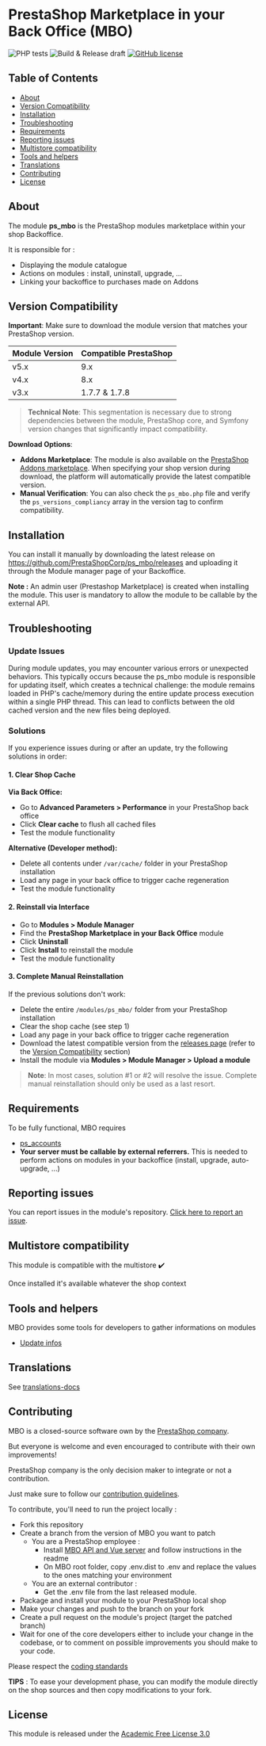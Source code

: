 # PrestaShop Marketplace in your Back Office (MBO)

![PHP tests](https://github.com/PrestaShopCorp/ps_mbo/workflows/PHP%20tests/badge.svg)
![Build & Release draft](https://github.com/PrestaShopCorp/ps_mbo/workflows/Build%20&%20Release%20draft/badge.svg)
[![GitHub license](https://img.shields.io/github/license/PrestaShopCorp/ps_mbo)](https://github.com/PrestaShopCorp/ps_mbo/LICENSE.md)

## Table of Contents

- [About](#about)
- [Version Compatibility](#version-compatibility)
- [Installation](#installation)
- [Troubleshooting](#troubleshooting)
- [Requirements](#requirements)
- [Reporting issues](#reporting-issues)
- [Multistore compatibility](#multistore-compatibility)
- [Tools and helpers](#tools-and-helpers)
- [Translations](#translations)
- [Contributing](#contributing)
- [License](#license)

## About

The module **ps_mbo** is the PrestaShop modules marketplace within your shop Backoffice.

It is responsible for :

- Displaying the module catalogue
- Actions on modules : install, uninstall, upgrade, ...
- Linking your backoffice to purchases made on Addons

## Version Compatibility

**Important**: Make sure to download the module version that matches your PrestaShop version.

| Module Version | Compatible PrestaShop |
|----------------|-----------------------|
| v5.x           | 9.x                   |
| v4.x           | 8.x                   |
| v3.x           | 1.7.7 & 1.7.8         |

> **Technical Note**: This segmentation is necessary due to strong dependencies between the module, PrestaShop core, and Symfony version changes that significantly impact compatibility.

**Download Options**:
- **Addons Marketplace**: The module is also available on the [PrestaShop Addons marketplace](https://addons.prestashop.com/en/marketplace-builder/39574-prestashop-marketplace-in-your-back-office.html). When specifying your shop version during download, the platform will automatically provide the latest compatible version.
- **Manual Verification**: You can also check the `ps_mbo.php` file and verify the `ps_versions_compliancy` array in the version tag to confirm compatibility.

## Installation

You can install it manually by downloading the latest release on https://github.com/PrestaShopCorp/ps_mbo/releases and uploading it through the Module manager page of your Backoffice.

**Note :** An admin user (Prestashop Marketplace) is created when installing the module. This user is mandatory to allow the module to be callable by the external API.

## Troubleshooting

### Update Issues

During module updates, you may encounter various errors or unexpected behaviors. This typically occurs because the ps_mbo module is responsible for updating itself, which creates a technical challenge: the module remains loaded in PHP's cache/memory during the entire update process execution within a single PHP thread. This can lead to conflicts between the old cached version and the new files being deployed.

### Solutions

If you experience issues during or after an update, try the following solutions in order:

#### 1. Clear Shop Cache

**Via Back Office:**
- Go to **Advanced Parameters > Performance** in your PrestaShop back office
- Click **Clear cache** to flush all cached files
- Test the module functionality

**Alternative (Developer method):**
- Delete all contents under `/var/cache/` folder in your PrestaShop installation
- Load any page in your back office to trigger cache regeneration
- Test the module functionality

#### 2. Reinstall via Interface
- Go to **Modules > Module Manager**
- Find the **PrestaShop Marketplace in your Back Office** module
- Click **Uninstall**
- Click **Install** to reinstall the module
- Test the module functionality

#### 3. Complete Manual Reinstallation
If the previous solutions don't work:
- Delete the entire `/modules/ps_mbo/` folder from your PrestaShop installation
- Clear the shop cache (see step 1)
- Load any page in your back office to trigger cache regeneration
- Download the latest compatible version from the [releases page](https://github.com/PrestaShopCorp/ps_mbo/releases) (refer to the [Version Compatibility](#version-compatibility) section)
- Install the module via **Modules > Module Manager > Upload a module**

> **Note**: In most cases, solution #1 or #2 will resolve the issue. Complete manual reinstallation should only be used as a last resort.

## Requirements

To be fully functional, MBO requires

- [ps_accounts][ps_accounts]
- **Your server must be callable by external referrers.** This is needed to perform actions on modules in your backoffice (install, upgrade, auto-upgrade, ...)

## Reporting issues

You can report issues in the module's repository. [Click here to report an issue][report-issue].

## Multistore compatibility

This module is compatible with the multistore :heavy_check_mark:

Once installed it's available whatever the shop context

## Tools and helpers

MBO provides some tools for developers to gather informations on modules

- [Update infos][tools-update-infos]

## Translations

See [translations-docs][translations-docs]

## Contributing

MBO is a closed-source software own by the [PrestaShop company][prestashop].

But everyone is welcome and even encouraged to contribute with their own improvements!

PrestaShop company is the only decision maker to integrate or not a contribution.

Just make sure to follow our [contribution guidelines][contribution-guidelines].

To contribute, you'll need to run the project locally :

- Fork this repository
- Create a branch from the version of MBO you want to patch
  - You are a PrestaShop employee :
    - Install [MBO API and Vue server][mbo-api-and-vue] and follow instructions in the readme
    - On MBO root folder, copy .env.dist to .env and replace the values to the ones matching your environment
  - You are an external contributor :
    - Get the .env file from the last released module.
- Package and install your module to your PrestaShop local shop
- Make your changes and push to the branch on your fork
- Create a pull request on the module's project (target the patched branch)
- Wait for one of the core developers either to include your change in the codebase, or to comment on possible improvements you should make to your code.

Please respect the [coding standards][coding-standards]

**TIPS** : To ease your development phase, you can modify the module directly on the shop sources and then copy modifications to your fork.


## License

This module is released under the [Academic Free License 3.0][AFL-3.0]

[report-issue]: https://github.com/PrestaShopCorp/ps_mbo/issues/new
[prestashop]: https://www.prestashop.com/
[ps_accounts]: https://github.com/PrestaShopCorp/ps_accounts
[contribution-guidelines]: https://devdocs.prestashop.com/9/contribute/contribution-guidelines/project-modules/
[mbo-api-and-vue]: https://github.com/PrestaShopCorp/mbo.prestashop.com
[coding-standards]: https://devdocs.prestashop.com/9/development/coding-standards/
[AFL-3.0]: https://opensource.org/licenses/AFL-3.0
[translations-docs]: docs/translations.md
[tools-update-infos]: docs/tools-update-infos.md
